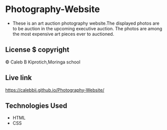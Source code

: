 # Photography-Website
* These is an art auction photography website.The displayed photos are to be auction in the upcoming executive auction. The photos are among the most expensive art pieces ever to auctioned.

## License $ copyright
  © Caleb B Kiprotich,Moringa school

## Live link
https://calebbii.github.io/Photography-Website/

## Technologies Used
* HTML
* CSS
